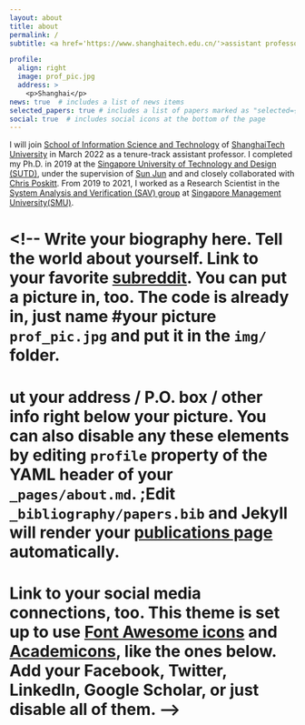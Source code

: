 ```yaml
---
layout: about
title: about
permalink: /
subtitle: <a href='https://www.shanghaitech.edu.cn/'>assistant professor@ShanghaiTech University</a>

profile:
  align: right
  image: prof_pic.jpg
  address: >  
    <p>Shanghai</p>
news: true  # includes a list of news items
selected_papers: true # includes a list of papers marked as "selected={true}"
social: true  # includes social icons at the bottom of the page
---
```



I will join [School of Information Science and Technology](https://sist.shanghaitech.edu.cn/) of [ShanghaiTech University](https://www.shanghaitech.edu.cn/) in March 2022 as a tenure-track assistant professor. I completed my Ph.D. in 2019 at the [Singapore University of Technology and Design (SUTD)](https://www.sutd.edu.sg/), under the supervision of [Sun Jun](https://sunjun.site/) and and closely collaborated with [Chris Poskitt](https://cposkitt.github.io/). From 2019 to 2021, I worked as a Research Scientist in the [System Analysis and Verification (SAV) group](https://sav-smu.github.io/) at [Singapore Management University(SMU)](https://www.smu.edu.sg/).


# <!-- Write your biography here. Tell the world about yourself. Link to your favorite [subreddit](http://reddit.com). You can put a picture in, too. The code is already in, just name #your picture `prof_pic.jpg` and put it in the `img/` folder.

# ut your address / P.O. box / other info right below your picture. You can also disable any these elements by editing `profile` property of the YAML header of your `_pages/about.md`. ;Edit `_bibliography/papers.bib` and Jekyll will render your [publications page](/al-folio/publications/) automatically.

# Link to your social media connections, too. This theme is set up to use [Font Awesome icons](http://fortawesome.github.io/Font-Awesome/) and [Academicons](https://jpswalsh.github.io/;academicons/), like the ones below. Add your Facebook, Twitter, LinkedIn, Google Scholar, or just disable all of them. -->
